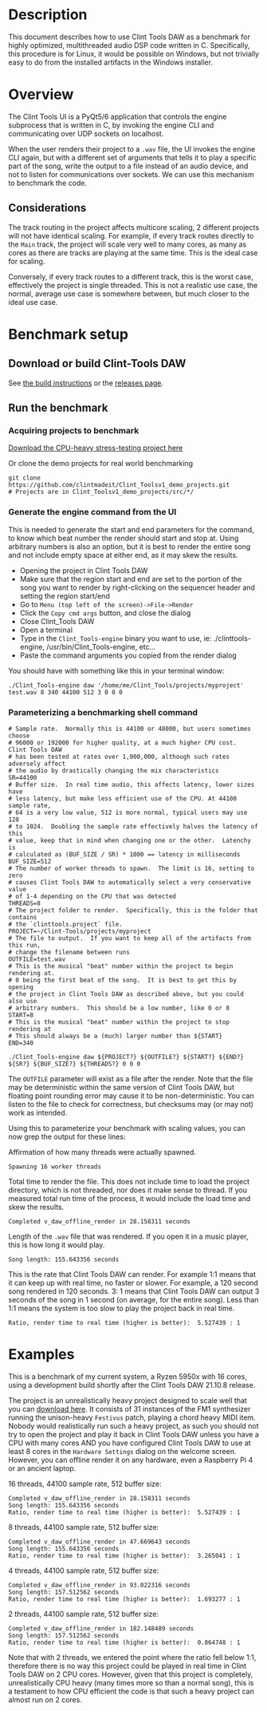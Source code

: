 # Description
This document describes how to use Clint Tools DAW as a benchmark for highly
optimized, multithreaded audio DSP code written in C.  Specifically, this
procedure is for Linux, it would be possible on Windows, but not trivially
easy to do from the installed artifacts in the Windows installer.

# Overview
The Clint Tools UI is a PyQt5/6 application that controls the engine subprocess
that is written in C, by invoking the engine CLI and communicating over UDP
sockets on localhost.

When the user renders their project to a `.wav` file, the UI invokes the engine
CLI again, but with a different set of arguments that tells it to play a
specific part of the song, write the output to a file instead of an audio
device, and not to listen for communications over sockets.  We can use this
mechanism to benchmark the code.

## Considerations
The track routing in the project affects multicore scaling, 2 different
projects will not have identical scaling.  For example, if every track routes
directly to the `Main` track, the project will scale very well to many cores,
as many as cores as there are tracks are playing at the same time.  This is the
ideal case for scaling.

Conversely, if every track routes to a different track, this is the worst case,
effectively the project is single threaded.  This is not a realistic use case,
the normal, average use case is somewhere between, but much closer to the ideal
use case.

# Benchmark setup
## Download or build Clint-Tools DAW
See [the build instructions](./building.md) or the
[releases page](https://github.com/clintmadeit/Clint-Tools/releases).

## Run the benchmark
### Acquiring projects to benchmark
[Download the CPU-heavy stress-testing project here](./benchmark-project.zip)

Or clone the demo projects for real world benchmarking
```
git clone https://github.com/clintmadeit/Clint_Toolsv1_demo_projects.git
# Projects are in Clint_Toolsv1_demo_projects/src/*/
```

### Generate the engine command from the UI
This is needed to generate the start and end parameters for the command, to
know which beat number the render should start and stop at.  Using arbitrary
numbers is also an option, but it is best to render the entire song and not
include empty space at either end, as it may skew the results.

* Opening the project in Clint Tools DAW
* Make sure that the region start and end are set to the portion of the song
  you want to render by right-clicking on the sequencer header and setting
  the region start/end
* Go to `Menu (top left of the screen)->File->Render`
* Click the `Copy cmd args` button, and close the dialog
* Close Clint_Tools DAW
* Open a terminal
* Type in the `Clint_Tools-engine` binary you want to use, ie: ./clinttools-engine,
  /usr/bin/Clint_Tools-engine, etc...
* Paste the command arguments you copied from the render dialog

You should have with something like this in your terminal window:
```
./Clint_Tools-engine daw '/home/me/Clint_Tools/projects/myproject' test.wav 8 340 44100 512 3 0 0 0
```

### Parameterizing a benchmarking shell command

```shell
# Sample rate.  Normally this is 44100 or 48000, but users sometimes choose
# 96000 or 192000 for higher quality, at a much higher CPU cost.  Clint Tools DAW
# has been tested at rates over 1,000,000, although such rates adversely affect
# the audio by drastically changing the mix characteristics
SR=44100
# Buffer size.  In real time audio, this affects latency, lower sizes have
# less latency, but make less efficient use of the CPU. At 44100 sample rate,
# 64 is a very low value, 512 is more normal, typical users may use 128
# to 1024.  Doubling the sample rate effectively halves the latency of this
# value, keep that in mind when changing one or the other.  Latenchy is
# calculated as (BUF_SIZE / SR) * 1000 == latency in milliseconds
BUF_SIZE=512
# The number of worker threads to spawn.  The limit is 16, setting to zero
# causes Clint Tools DAW to automatically select a very conservative value
# of 1-4 depending on the CPU that was detected
THREADS=8
# The project folder to render.  Specifically, this is the folder that contains
# the `clinttools.project` file.
PROJECT=~/Clint-Tools/projects/myproject
# The file to output.  If you want to keep all of the artifacts from this run,
# change the filename between runs
OUTFILE=test.wav
# This is the musical "beat" number within the project to begin rendering at.
# 0 being the first beat of the song.  It is best to get this by opening
# the project in Clint Tools DAW as described above, but you could also use
# arbitrary numbers.  This should be a low number, like 0 or 8
START=8
# This is the musical "beat" number within the project to stop rendering at
# This should always be a (much) larger number than ${START}
END=340

./Clint_Tools-engine daw ${PROJECT?} ${OUTFILE?} ${START?} ${END?} ${SR?} ${BUF_SIZE?} ${THREADS?} 0 0 0
```

The `OUTFILE` parameter will exist as a file after the render.  Note that the
file may be deterministic within the same version of Clint Tools DAW, but floating
point rounding error may cause it to be non-deterministic.  You can listen to
the file to check for correctness, but checksums may (or may not) work as
intended.

Using this to parameterize your benchmark with scaling values, you can now
grep the output for these lines:

Affirmation of how many threads were actually spawned.
```
Spawning 16 worker threads
```

Total time to render the file.  This does not include time to load the
project directory, which is not threaded, nor does it make sense to thread.
If you measured total run time of the process, it would include the load
time and skew the results.
```
Completed v_daw_offline_render in 28.158311 seconds
```

Length of the `.wav` file that was rendered.  If you open it in a music player,
this is how long it would play.
```
Song length: 155.643356 seconds
```

This is the rate that Clint Tools DAW can render.  For example 1:1 means that it
can keep up with real time, no faster or slower.  For example, a 120 second
song rendered in 120 seconds.  3: 1 means that Clint Tools DAW can output 3
seconds of the song in 1 second (on average, for the entire song).  Less than
1:1 means the system is too slow to play the project back in real time.
```
Ratio, render time to real time (higher is better):  5.527439 : 1
```

# Examples
This is a benchmark of my current system, a Ryzen 5950x with 16 cores, using
a development build shortly after the Clint Tools DAW 21.10.8 release.

The project is an unrealistically heavy project designed to scale well that you
can [download here](./benchmark-project.zip).  It consists of 31 instances of
the FM1 synthesizer running the unison-heavy `Festivus` patch, playing a chord
heavy MIDI item.  Nobody would realistically run such a heavy project, as such
you should not try to open the project and play it back in Clint Tools DAW unless
you have a CPU with many cores AND you have configured Clint Tools DAW to use at
least 8 cores in the `Hardware Settings` dialog on the welcome screen.
However, you can offline render it on any hardware, even a Raspberry Pi 4 or an
ancient laptop.

16 threads, 44100 sample rate, 512 buffer size:
```
Completed v_daw_offline_render in 28.158311 seconds
Song length: 155.643356 seconds
Ratio, render time to real time (higher is better):  5.527439 : 1
```

8 threads, 44100 sample rate, 512 buffer size:
```
Completed v_daw_offline_render in 47.669643 seconds
Song length: 155.643356 seconds
Ratio, render time to real time (higher is better):  3.265041 : 1
```

4 threads, 44100 sample rate, 512 buffer size:
```
Completed v_daw_offline_render in 93.022316 seconds
Song length: 157.512562 seconds
Ratio, render time to real time (higher is better):  1.693277 : 1
```

2 threads, 44100 sample rate, 512 buffer size:
```
Completed v_daw_offline_render in 182.148489 seconds
Song length: 157.512562 seconds
Ratio, render time to real time (higher is better):  0.864748 : 1
```

Note that with 2 threads, we entered the point where the ratio fell below 1:1,
therefore there is no way this project could be played in real time in Clint Tools
DAW on 2 CPU cores.  However, given that this project is completely,
unrealistically CPU heavy (many times more so than a normal song), this is a
testament to how CPU efficient the code is that such a heavy project can almost
run on 2 cores.

